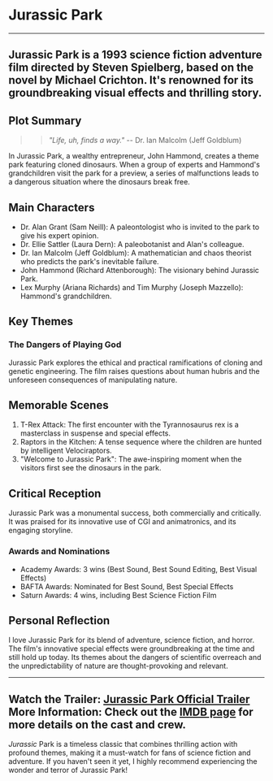 # Jurassic Park
---
Jurassic Park is a 1993 science fiction adventure film directed by Steven Spielberg, based on the novel by Michael Crichton. It's renowned for its groundbreaking visual effects and thrilling story.
---
## Plot Summary
>>*"Life, uh, finds a way."*
-- Dr. Ian Malcolm (Jeff Goldblum)

In Jurassic Park, a wealthy entrepreneur, John Hammond, creates a theme park featuring cloned dinosaurs. When a group of experts and Hammond's grandchildren visit the park for a preview, a series of malfunctions leads to a dangerous situation where the dinosaurs break free.

## Main Characters
* Dr. Alan Grant (Sam Neill): A paleontologist who is invited to the park to give his expert opinion.
* Dr. Ellie Sattler (Laura Dern): A paleobotanist and Alan's colleague.
* Dr. Ian Malcolm (Jeff Goldblum): A mathematician and chaos theorist who predicts the park's inevitable failure.
* John Hammond (Richard Attenborough): The visionary behind Jurassic Park.
* Lex Murphy (Ariana Richards) and Tim Murphy (Joseph Mazzello): Hammond's grandchildren.

## Key Themes

### The Dangers of Playing God

Jurassic Park explores the ethical and practical ramifications of cloning and genetic engineering. The film raises questions about human hubris and the unforeseen consequences of manipulating nature.

## Memorable Scenes

1. T-Rex Attack: The first encounter with the Tyrannosaurus rex is a masterclass in suspense and special effects.
2. Raptors in the Kitchen: A tense sequence where the children are hunted by intelligent Velociraptors.
3. "Welcome to Jurassic Park": The awe-inspiring moment when the visitors first see the dinosaurs in the park.

## Critical Reception

Jurassic Park was a monumental success, both commercially and critically. It was praised for its innovative use of CGI and animatronics, and its engaging storyline.

### Awards and Nominations
* Academy Awards: 3 wins (Best Sound, Best Sound Editing, Best Visual Effects)
* BAFTA Awards: Nominated for Best Sound, Best Special Effects
* Saturn Awards: 4 wins, including Best Science Fiction Film

## Personal Reflection

I love Jurassic Park for its blend of adventure, science fiction, and horror. The film's innovative special effects were groundbreaking at the time and still hold up today. Its themes about the dangers of scientific overreach and the unpredictability of nature are thought-provoking and relevant.

---
Watch the Trailer: [Jurassic Park Official Trailer](https://www.youtube.com/watch?v=QWBKEmWWL38)
More Information: Check out the [IMDB page](https://www.imdb.com/title/tt0107290/) for more details on the cast and crew.
---

*Jurassic* Park is a timeless classic that combines thrilling action with profound themes, making it a must-watch for fans of science fiction and adventure. If you haven't seen it yet, I highly recommend experiencing the wonder and terror of Jurassic Park!
